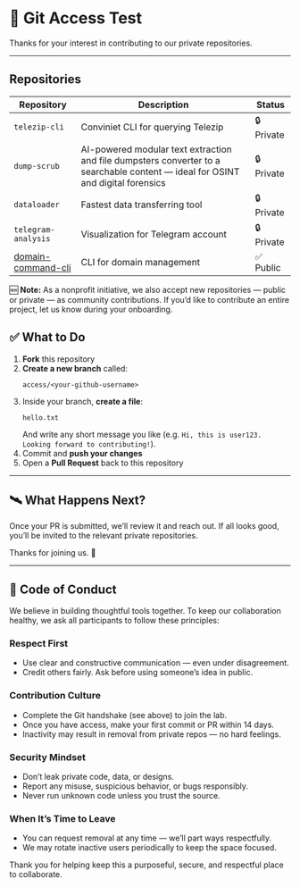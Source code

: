 
# 🧪 Git Access Test

Thanks for your interest in contributing to our private repositories.

---

## Repositories

| Repository       | Description                                               | Status      |
|------------------|-----------------------------------------------------------|-------------|
| `telezip-cli`    | Conviniet CLI for querying Telezip                     | 🔒 Private    |
| `dump-scrub`| AI-powered modular text extraction and file dumpsters converter to a searchable content — ideal for OSINT and digital forensics                | 🔒 Private    |
| `dataloader`   | Fastest data transferring tool                | 🔒 Private        |
| `telegram-analysis`      | Visualization for Telegram account             | 🔒 Private  |   |
| [domain-command-cli](https://github.com/ac-ir/domain-command-cli)      | CLI for domain management                 | ✅ Public    |


🆕 **Note:** As a nonprofit initiative, we also accept new repositories — public or private — as community contributions. If you’d like to contribute an entire project, let us know during your onboarding.


## ✅ What to Do

1. **Fork** this repository
2. **Create a new branch** called:
   ```
   access/<your-github-username>
   ```
3. Inside your branch, **create a file**:
   ```
   hello.txt
   ```
   And write any short message you like (e.g. `Hi, this is user123. Looking forward to contributing!`).
4. Commit and **push your changes**
5. Open a **Pull Request** back to this repository

---


## 🛰️ What Happens Next?

Once your PR is submitted, we’ll review it and reach out. If all looks good, you’ll be invited to the relevant private repositories.

Thanks for joining us. 👋

---

## 🤝 Code of Conduct

We believe in building thoughtful tools together. To keep our collaboration healthy, we ask all participants to follow these principles:

### Respect First
- Use clear and constructive communication — even under disagreement.
- Credit others fairly. Ask before using someone’s idea in public.

### Contribution Culture
- Complete the Git handshake (see above) to join the lab.
- Once you have access, make your first commit or PR within 14 days.
- Inactivity may result in removal from private repos — no hard feelings.

### Security Mindset
- Don’t leak private code, data, or designs.
- Report any misuse, suspicious behavior, or bugs responsibly.
- Never run unknown code unless you trust the source.

### When It’s Time to Leave
- You can request removal at any time — we’ll part ways respectfully.
- We may rotate inactive users periodically to keep the space focused.

Thank you for helping keep this a purposeful, secure, and respectful place to collaborate.
